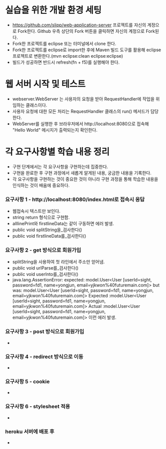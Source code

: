 # 실습을 위한 개발 환경 세팅
* https://github.com/slipp/web-application-server 프로젝트를 자신의 계정으로 Fork한다. Github 우측 상단의 Fork 버튼을 클릭하면 자신의 계정으로 Fork된다.
* Fork한 프로젝트를 eclipse 또는 터미널에서 clone 한다.
* Fork한 프로젝트를 eclipse로 import한 후에 Maven 빌드 도구를 활용해 eclipse 프로젝트로 변환한다.(mvn eclipse:clean eclipse:eclipse)
* 빌드가 성공하면 반드시 refresh(fn + f5)를 실행해야 한다.

# 웹 서버 시작 및 테스트
* webserver.WebServer 는 사용자의 요청을 받아 RequestHandler에 작업을 위임하는 클래스이다.
* 사용자 요청에 대한 모든 처리는 RequestHandler 클래스의 run() 메서드가 담당한다.
* WebServer를 실행한 후 브라우저에서 http://localhost:8080으로 접속해 "Hello World" 메시지가 출력되는지 확인한다.

# 각 요구사항별 학습 내용 정리
* 구현 단계에서는 각 요구사항을 구현하는데 집중한다. 
* 구현을 완료한 후 구현 과정에서 새롭게 알게된 내용, 궁금한 내용을 기록한다.
* 각 요구사항을 구현하는 것이 중요한 것이 아니라 구현 과정을 통해 학습한 내용을 인식하는 것이 배움에 중요하다. 

### 요구사항 1 - http://localhost:8080/index.html로 접속시 응답
* 웹접속시 텍스트만 보인다. 
* string return 형식으로 구현함.
* alllinePrint와 firstlineData는 같이 구동하면 에러 발생.
* public void splitString을_검사한다()
* public void firstlineData를_검사한다()

### 요구사항 2 - get 방식으로 회원가입
* splitString을 사용하여 첫 라인에서 주소만 얻어냄.
* public void urlParse를_검사한다()
* public void userInto를_검사한다()
* java.lang.AssertionError: expected: model.User<User [userId=sight, password=fd1, name=yongjun, email=yjkwon%40futuremain.com]> but was: model.User<User [userId=sight, password=fd1, name=yongjun, email=yjkwon%40futuremain.com]>
  Expected :model.User<User [userId=sight, password=fd1, name=yongjun, email=yjkwon%40futuremain.com]>
  Actual   :model.User<User [userId=sight, password=fd1, name=yongjun, email=yjkwon%40futuremain.com]>
  이런 에러 발생.

### 요구사항 3 - post 방식으로 회원가입
* 

### 요구사항 4 - redirect 방식으로 이동
* 

### 요구사항 5 - cookie
* 

### 요구사항 6 - stylesheet 적용
* 

### heroku 서버에 배포 후
* 